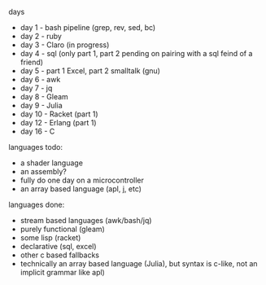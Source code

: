 days
- day 1 - bash pipeline (grep, rev, sed, bc)
- day 2 - ruby
- day 3 - Claro (in progress)
- day 4 - sql (only part 1, part 2 pending on pairing with a sql feind of a friend)
- day 5 - part 1 Excel, part 2 smalltalk (gnu)
- day 6 - awk
- day 7 - jq
- day 8 - Gleam
- day 9 - Julia
- day 10 - Racket (part 1)
- day 12 - Erlang (part 1)
- day 16 - C

languages todo:
- a shader language
- an assembly?
- fully do one day on a microcontroller
- an array based language (apl, j, etc)

languages done:
- stream based languages (awk/bash/jq)
- purely functional (gleam)
- some lisp (racket)
- declarative (sql, excel)
- other c based fallbacks
- technically an array based language (Julia), but syntax is c-like, not an implicit grammar like apl)
